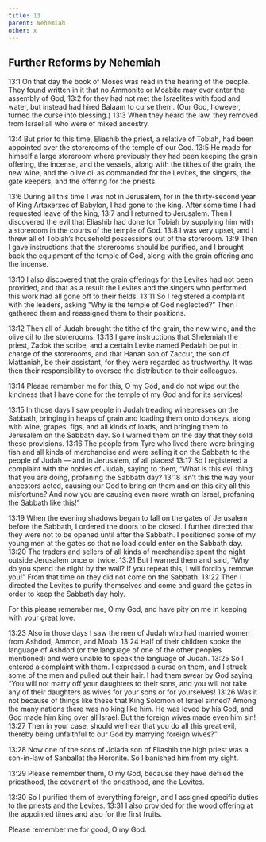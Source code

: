```yaml
---
title: 13
parent: Nehemiah
other: x
---
```


## Further Reforms by Nehemiah

<a name="13:1">13:1</a> On that day the book of Moses was read in the hearing of the people. They found written in it that no Ammonite or Moabite may ever enter the assembly of God, <a name="13:2">13:2</a> for they had not met the Israelites with food and water, but instead had hired Balaam to curse them. (Our God, however, turned the curse into blessing.) <a name="13:3">13:3</a> When they heard the law, they removed from Israel all who were of mixed ancestry.

<a name="13:4">13:4</a> But prior to this time, Eliashib the priest, a relative of Tobiah, had been appointed over the storerooms of the temple of our God. <a name="13:5">13:5</a> He made for himself a large storeroom where previously they had been keeping the grain offering, the incense, and the vessels, along with the tithes of the grain, the new wine, and the olive oil as commanded for the Levites, the singers, the gate keepers, and the offering for the priests.

<a name="13:6">13:6</a> During all this time I was not in Jerusalem, for in the thirty-second year of King Artaxerxes of Babylon, I had gone to the king. After some time I had requested leave of the king, <a name="13:7">13:7</a> and I returned to Jerusalem. Then I discovered the evil that Eliashib had done for Tobiah by supplying him with a storeroom in the courts of the temple of God. <a name="13:8">13:8</a> I was very upset, and I threw all of Tobiah’s household possessions out of the storeroom. <a name="13:9">13:9</a> Then I gave instructions that the storerooms should be purified, and I brought back the equipment of the temple of God, along with the grain offering and the incense.

<a name="13:10">13:10</a> I also discovered that the grain offerings for the Levites had not been provided, and that as a result the Levites and the singers who performed this work had all gone off to their fields. <a name="13:11">13:11</a> So I registered a complaint with the leaders, asking “Why is the temple of God neglected?” Then I gathered them and reassigned them to their positions.

<a name="13:12">13:12</a> Then all of Judah brought the tithe of the grain, the new wine, and the olive oil to the storerooms. <a name="13:13">13:13</a> I gave instructions that Shelemiah the priest, Zadok the scribe, and a certain Levite named Pedaiah be put in charge of the storerooms, and that Hanan son of Zaccur, the son of Mattaniah, be their assistant, for they were regarded as trustworthy. It was then their responsibility to oversee the distribution to their colleagues.

<a name="13:14">13:14</a> Please remember me for this, O my God, and do not wipe out the kindness that I have done for the temple of my God and for its services!

<a name="13:15">13:15</a> In those days I saw people in Judah treading winepresses on the Sabbath, bringing in heaps of grain and loading them onto donkeys, along with wine, grapes, figs, and all kinds of loads, and bringing them to Jerusalem on the Sabbath day. So I warned them on the day that they sold these provisions. <a name="13:16">13:16</a> The people from Tyre who lived there were bringing fish and all kinds of merchandise and were selling it on the Sabbath to the people of Judah — and in Jerusalem, of all places! <a name="13:17">13:17</a> So I registered a complaint with the nobles of Judah, saying to them, “What is this evil thing that you are doing, profaning the Sabbath day? <a name="13:18">13:18</a> Isn’t this the way your ancestors acted, causing our God to bring on them and on this city all this misfortune? And now you are causing even more wrath on Israel, profaning the Sabbath like this!”

<a name="13:19">13:19</a> When the evening shadows began to fall on the gates of Jerusalem before the Sabbath, I ordered the doors to be closed. I further directed that they were not to be opened until after the Sabbath. I positioned some of my young men at the gates so that no load could enter on the Sabbath day. <a name="13:20">13:20</a> The traders and sellers of all kinds of merchandise spent the night outside Jerusalem once or twice. <a name="13:21">13:21</a> But I warned them and said, “Why do you spend the night by the wall? If you repeat this, I will forcibly remove you!” From that time on they did not come on the Sabbath. <a name="13:22">13:22</a> Then I directed the Levites to purify themselves and come and guard the gates in order to keep the Sabbath day holy.

For this please remember me, O my God, and have pity on me in keeping with your great love.

<a name="13:23">13:23</a> Also in those days I saw the men of Judah who had married women from Ashdod, Ammon, and Moab. <a name="13:24">13:24</a> Half of their children spoke the language of Ashdod (or the language of one of the other peoples mentioned) and were unable to speak the language of Judah. <a name="13:25">13:25</a> So I entered a complaint with them. I expressed a curse on them, and I struck some of the men and pulled out their hair. I had them swear by God saying, “You will not marry off your daughters to their sons, and you will not take any of their daughters as wives for your sons or for yourselves! <a name="13:26">13:26</a> Was it not because of things like these that King Solomon of Israel sinned? Among the many nations there was no king like him. He was loved by his God, and God made him king over all Israel. But the foreign wives made even him sin! <a name="13:27">13:27</a> Then in your case, should we hear that you do all this great evil, thereby being unfaithful to our God by marrying foreign wives?”

<a name="13:28">13:28</a> Now one of the sons of Joiada son of Eliashib the high priest was a son-in-law of Sanballat the Horonite. So I banished him from my sight.

<a name="13:29">13:29</a> Please remember them, O my God, because they have defiled the priesthood, the covenant of the priesthood, and the Levites.

<a name="13:30">13:30</a> So I purified them of everything foreign, and I assigned specific duties to the priests and the Levites. <a name="13:31">13:31</a> I also provided for the wood offering at the appointed times and also for the first fruits.

Please remember me for good, O my God.